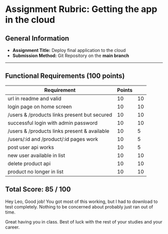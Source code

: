 # Assignment Rubric: Getting the app in the cloud

## General Information

- **Assignment Title:** Deploy final application to the cloud
- **Submission Method:** Git Repository on the **main branch**

---

## Functional Requirements (100 points)

| Requirement                                  | Points |    |
|----------------------------------------------|--------|----|
| url in readme and valid                      | 10     | 10 |
| login page on home screen                    | 10     | 10 |
| /users & /products links present but secured | 10     | 10 |
| successful login with admin password         | 10     | 10 |
| /users & /products links present & available | 10     | 5  |
| /users/:id and /product/:id pages work       | 10     | 5  |
| post  user api works                         | 10     | 5  |
| new user available in list                   | 10     | 10 |
| delete product api                           | 10     | 10 |
| product no longer in list                    | 10     | 10 |

## Total Score: 85 / 100

Hey Leo,
Good job! You got most of this working, but I had to download to test completely.  Nothing
to be concerned about probably just ran out of time.

Great having you in class.  Best of luck with the rest of your studies and your career.



